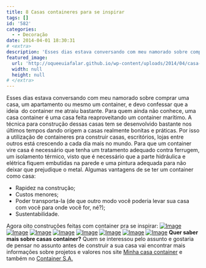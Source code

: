 ```yaml
---
title: 8 Casas containeres para se inspirar
tags: []
id: '582'
categories:
  - - Decoração
date: 2014-04-01 18:30:31
# <extra>
description: 'Esses dias estava conversando com meu namorado sobre comprar uma casa, um apartamento ou mesmo um container, e devo confessar que a ideia  do container me atraiu bastante. Para quem ainda não conhece, uma casa container é uma casa feita reaproveitando um container marítimo. A técnica para construção dessas casas tem se desenvolvido bastante nos últimos tempos dando origem a casas realmente bonitas e práticas. Por isso a utilização de containeres pra construir casas, escritórios, lojas entre outros está crescendo a cada dia mais no mundo. Para que um container vire casa é necessário que tenha um tratamento adequado contra ferrugem, um isolamento térmico, visto que é necessário que a parte hidráulica e elétrica fiquem embutidas na parede e uma pintura adequada para não deixar que prejudique o metal. Algumas vantagens de se ter um container como casa: Rapidez na &hellip;'
featured_image: 
  url: 'http://oqueeuiafalar.github.io/wp-content/uploads/2014/04/casa-container-2.jpg?w=650'
  width: null
  height: null
# </extra>
---
```


Esses dias estava conversando com meu namorado sobre comprar uma casa, um apartamento ou mesmo um container, e devo confessar que a ideia  do container me atraiu bastante. Para quem ainda não conhece, uma casa container é uma casa feita reaproveitando um container marítimo. A técnica para construção dessas casas tem se desenvolvido bastante nos últimos tempos dando origem a casas realmente bonitas e práticas. Por isso a utilização de containeres pra construir casas, escritórios, lojas entre outros está crescendo a cada dia mais no mundo. Para que um container vire casa é necessário que tenha um tratamento adequado contra ferrugem, um isolamento térmico, visto que é necessário que a parte hidráulica e elétrica fiquem embutidas na parede e uma pintura adequada para não deixar que prejudique o metal. Algumas vantagens de se ter um container como casa:

*   Rapidez na construção;
*   Custos menores;
*   Poder transporta-la (de que outro modo você poderia levar sua casa com você para onde você for, né?);
*   Sustentabilidade.

Agora oito construções feitas com container pra se inspirar: [![Image](http://162.243.62.160/wp-content/uploads/2014/04/casa-container-2.jpg?w=650)](http://162.243.62.160/wp-content/uploads/2014/04/casa-container-2.jpg) [![Image](http://162.243.62.160/wp-content/uploads/2014/04/casa-container-mc3a9dia-containersa-1.jpg?w=650)](http://162.243.62.160/wp-content/uploads/2014/04/casa-container-mc3a9dia-containersa-1.jpg) [![Image](http://162.243.62.160/wp-content/uploads/2014/04/casa_conteiner_container_5.jpg?w=650)](http://162.243.62.160/wp-content/uploads/2014/04/casa_conteiner_container_5.jpg) [![Image](http://162.243.62.160/wp-content/uploads/2014/04/casa-container-estilo-madeira.jpg?w=650)](http://162.243.62.160/wp-content/uploads/2014/04/casa-container-estilo-madeira.jpg) [![Image](http://162.243.62.160/wp-content/uploads/2014/04/casa6.jpg?w=650)](http://162.243.62.160/wp-content/uploads/2014/04/casa6.jpg) [![Image](http://162.243.62.160/wp-content/uploads/2014/04/101956591.jpg?w=650)](http://162.243.62.160/wp-content/uploads/2014/04/101956591.jpg) [![Image](http://162.243.62.160/wp-content/uploads/2014/04/img131-590x391.jpg?w=650)](http://162.243.62.160/wp-content/uploads/2014/04/img131-590x391.jpg) [![Image](http://162.243.62.160/wp-content/uploads/2014/04/shipping-container-home-et11-thumb-600x375-6966.jpg?w=650)](http://162.243.62.160/wp-content/uploads/2014/04/shipping-container-home-et11-thumb-600x375-6966.jpg) **Quer saber mais sobre casas container?** Quem se interessou pelo assunto e gostaria de pensar no assunto antes de construir a sua casa vai encontrar mais informações sobre projetos e valores nos site [Minha casa container](http://minhacasacontainer.com/) e também no [Container S.A.](http://containersa.com.br "Container SA")
